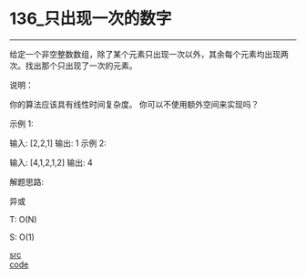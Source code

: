# 136_只出现一次的数字

---

给定一个非空整数数组，除了某个元素只出现一次以外，其余每个元素均出现两次。找出那个只出现了一次的元素。

说明：

你的算法应该具有线性时间复杂度。 你可以不使用额外空间来实现吗？

示例 1:

输入: [2,2,1]
输出: 1
示例 2:

输入: [4,1,2,1,2]
输出: 4


解题思路:

异或

T: O(N)

S: O(1)

[src](https://leetcode-cn.com/problems/single-number/) <br>
[code](code/136.c) <br>
